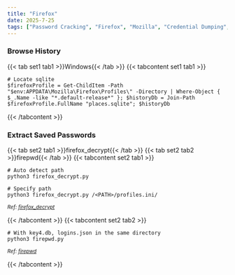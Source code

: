 ```yaml
---
title: "Firefox"
date: 2025-7-25
tags: ["Password Cracking", "Firefox", "Mozilla", "Credential Dumping", "Password"]
---
```


### Browse History

{{< tab set1 tab1 >}}Windows{{< /tab >}}
{{< tabcontent set1 tab1 >}}

```console
# Locate sqlite
$firefoxProfile = Get-ChildItem -Path "$env:APPDATA\Mozilla\Firefox\Profiles\" -Directory | Where-Object { $_.Name -like "*.default-release*" }; $historyDb = Join-Path $firefoxProfile.FullName "places.sqlite"; $historyDb
```

{{< /tabcontent >}}

### Extract Saved Passwords

{{< tab set2 tab1 >}}firefox_decrypt{{< /tab >}}
{{< tab set2 tab2 >}}firepwd{{< /tab >}}
{{< tabcontent set2 tab1 >}}

```console
# Auto detect path
python3 firefox_decrypt.py
```

```console
# Specify path
python3 firefox_decrypt.py /<PATH>/profiles.ini/
```

<small>*Ref: [firefox_decrypt](https://github.com/unode/firefox_decrypt)*</small>

{{< /tabcontent >}}
{{< tabcontent set2 tab2 >}}

```console
# With key4.db, logins.json in the same directory
python3 firepwd.py
```

<small>*Ref: [firepwd](https://github.com/lclevy/firepwd)*</small>

{{< /tabcontent >}}
